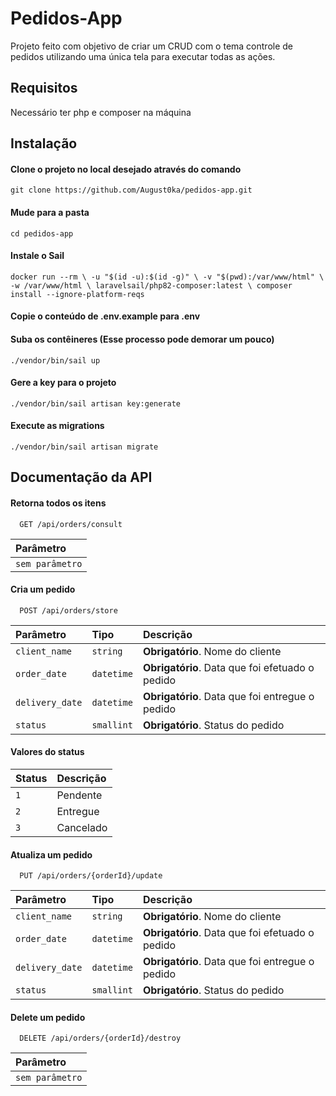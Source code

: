 
# Pedidos-App

Projeto feito com objetivo de criar um CRUD com o tema controle de pedidos utilizando uma única tela para executar todas as ações.

## Requisitos
Necessário ter php e composer na máquina 

## Instalação

#### Clone o projeto no local desejado através do comando
``git clone https://github.com/August0ka/pedidos-app.git`` 

#### Mude para a pasta
``cd pedidos-app``

#### Instale o Sail 
``docker run --rm \
    -u "$(id -u):$(id -g)" \
    -v "$(pwd):/var/www/html" \
    -w /var/www/html \
    laravelsail/php82-composer:latest \
    composer install --ignore-platform-reqs``

#### Copie o conteúdo de .env.example para .env

#### Suba os contêineres (Esse processo pode demorar um pouco)
``./vendor/bin/sail up``

#### Gere a key para o projeto
``./vendor/bin/sail artisan key:generate``

#### Execute as migrations
``./vendor/bin/sail artisan migrate``

## Documentação da API

#### Retorna todos os itens

```http
  GET /api/orders/consult
```

| Parâmetro   | 
| :---------- |
| `sem parâmetro` |

#### Cria um pedido

```http
  POST /api/orders/store
```

| Parâmetro   | Tipo       | Descrição                                   |
| :---------- | :--------- | :------------------------------------------ |
| `client_name`      | `string` | **Obrigatório**. Nome do cliente |
| `order_date`      | `datetime` | **Obrigatório**. Data que foi efetuado o pedido |
| `delivery_date`      | `datetime` | **Obrigatório**. Data que foi entregue o pedido |
| `status`      | `smallint` | **Obrigatório**. Status do pedido |

#### Valores do status

| Status   | Descrição           |
| :---------- | :---------- |
| `1` | Pendente        |
| `2` | Entregue        |
| `3` | Cancelado        |


#### Atualiza um pedido

```http
  PUT /api/orders/{orderId}/update
```

| Parâmetro   | Tipo       | Descrição                                   |
| :---------- | :--------- | :------------------------------------------ |
| `client_name`      | `string` | **Obrigatório**. Nome do cliente |
| `order_date`      | `datetime` | **Obrigatório**. Data que foi efetuado o pedido |
| `delivery_date`      | `datetime` | **Obrigatório**. Data que foi entregue o pedido |
| `status`      | `smallint` | **Obrigatório**. Status do pedido |

#### Delete um pedido

```http
  DELETE /api/orders/{orderId}/destroy
```

| Parâmetro   | 
| :---------- |
| `sem parâmetro` |


